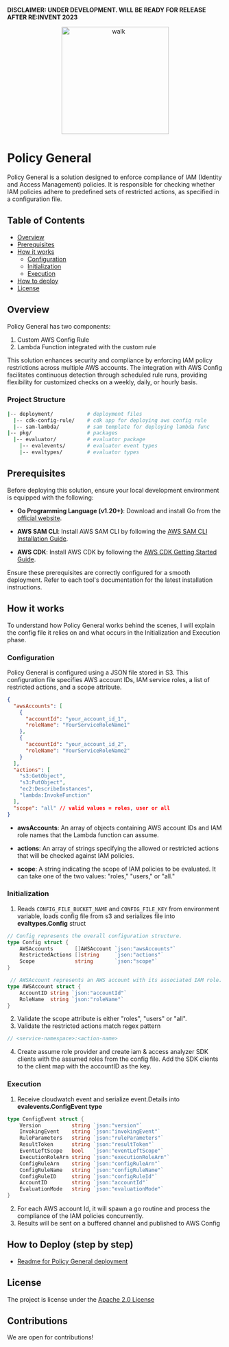 **DISCLAIMER: UNDER DEVELOPMENT.  WILL BE READY FOR RELEASE AFTER RE:INVENT 2023**

<div align="center">
 <img src="./graphics/generalshao.gif" alt="walk" width="250"/>
</div>

# Policy General

Policy General is a solution designed to enforce compliance of IAM (Identity and Access Management) policies. It is responsible for checking whether IAM policies adhere to predefined sets of restricted actions, as specified in a configuration file.

## Table of Contents
- [Overview](#overview)
- [Prerequisites](#prerequisites)
- [How it works](#how-it-works)
  - [Configuration](#configuration)
  - [Initialization](#initialization)
  - [Execution](#execution)
- [How to deploy](#how-to-deploy-step-by-step)
- [License](#license)

## Overview

Policy General has two components: 

1. Custom AWS Config Rule 
2. Lambda Function integrated with the custom rule

This solution enhances security and compliance by enforcing IAM policy restrictions across multiple AWS accounts. The integration with AWS Config facilitates continuous detection through scheduled rule runs, providing flexibility for customized checks on a weekly, daily, or hourly basis.

### Project Structure 
```bash 
|-- deployment/           # deployment files
  |-- cdk-config-rule/    # cdk app for deploying aws config rule
  |-- sam-lambda/         # sam template for deploying lambda func        
|-- pkg/                  # packages 
  |-- evaluator/          # evaluator package
    |-- evalevents/       # evaluator event types
    |-- evaltypes/        # evaluator types
```

## Prerequisites

Before deploying this solution, ensure your local development environment is equipped with the following:

- **Go Programming Language (v1.20+)**:
Download and install Go from the [official website](https://go.dev/dl/).

- **AWS SAM CLI**:
Install AWS SAM CLI by following the [AWS SAM CLI Installation Guide](https://docs.aws.amazon.com/serverless-application-model/latest/developerguide/install-sam-cli.html).

- **AWS CDK**:
Install AWS CDK by following the [AWS CDK Getting Started Guide](https://docs.aws.amazon.com/cdk/v2/guide/getting_started.html#getting_started_install).

Ensure these prerequisites are correctly configured for a smooth deployment. Refer to each tool's documentation for the latest installation instructions.

## How it works

To understand how Policy General works behind the scenes, I will explain the config file it relies on and what occurs in the Initialization and Execution phase. 

### Configuration
Policy General is configured using a JSON file stored in S3. This configuration file specifies AWS account IDs, IAM service roles, a list of restricted actions, and a scope attribute.

```json 
{
  "awsAccounts": [
    {
      "accountId": "your_account_id_1",
      "roleName": "YourServiceRoleName1"
    },
    {
      "accountId": "your_account_id_2",
      "roleName": "YourServiceRoleName2"
    }
  ],
  "actions": [
    "s3:GetObject",
    "s3:PutObject",
    "ec2:DescribeInstances",
    "lambda:InvokeFunction"
  ],
  "scope": "all" // valid values = roles, user or all
}
```

- **awsAccounts**: An array of objects containing AWS account IDs and IAM role names that the Lambda function can assume.

- **actions**: An array of strings specifying the allowed or restricted actions that will be checked against IAM policies.

- **scope**: A string indicating the scope of IAM policies to be evaluated. It can take one of the two values: "roles," "users," or "all."

### Initialization 

1. Reads `CONFIG_FILE_BUCKET_NAME` and `CONFIG_FILE_KEY` from environment variable, loads config file from s3 and serializes file into **evaltypes.Config** struct 
```go
// Config represents the overall configuration structure.
type Config struct {
	AWSAccounts       []AWSAccount `json:"awsAccounts"`
	RestrictedActions []string     `json:"actions"`
	Scope             string       `json:"scope"`
}

 // AWSAccount represents an AWS account with its associated IAM role.
type AWSAccount struct {
	AccountID string `json:"accountId"`
	RoleName  string `json:"roleName"`
}
```
2. Validate the scope attribute is either "roles", "users" or "all". 
3. Validate the restricted actions match regex pattern 	
```go
// <service-namespace>:<action-name>
```
4. Create assume role provider and create iam & access analyzer SDK clients with the assumed roles from the config file.  Add the SDK clients to the client map with the accountID as the key.

### Execution 

1. Receive cloudwatch event and serialize event.Details into **evalevents.ConfigEvent type**
```go 
type ConfigEvent struct {
	Version          string `json:"version"`
	InvokingEvent    string `json:"invokingEvent"`
	RuleParameters   string `json:"ruleParameters"`
	ResultToken      string `json:"resultToken"`
	EventLeftScope   bool   `json:"eventLeftScope"`
	ExecutionRoleArn string `json:"executionRoleArn"`
	ConfigRuleArn    string `json:"configRuleArn"`
	ConfigRuleName   string `json:"configRuleName"`
	ConfigRuleID     string `json:"configRuleId"`
	AccountID        string `json:"accountId"`
	EvaluationMode   string `json:"evaluationMode"`
}
```
2. For each AWS account Id, it will spawn a go routine and process the compliance of the IAM policies concurrently.
3. Results will be sent on a buffered channel and published to AWS Config

## How to Deploy (step by step)

- [Readme for Policy General deployment](/deployment/README.md)

## License 

The project is license under the [Apache 2.0 License](./LICENSE)


## Contributions
We are open for contributions! 